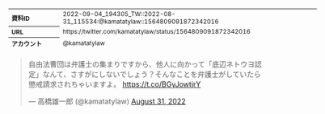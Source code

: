 <table style="font-size: 9pt; width: 610px; margin-bottom: 20px; height: 80px;">
<tbody>
    <tr>
        <th align=left>資料ID</th>
        <td align=left>2022-09-04_194305_TW::2022-08-31_115534:@kamatatylaw::1564809091872342016</td>
    </tr>
    <tr>
        <th align=left>URL</th>
        <td align=left>https://twitter.com/kamatatylaw/status/1564809091872342016</td>
    </tr>
    <tr>
        <th align=left>アカウント</th>
        <td align=left>@kamatatylaw</td>
    </tr>
    <tr>
        <th align=left>ユーザ名</th>
        <td align=left>高橋雄一郎</td>
    </tr>
    <tr>
        <th align=left>ツイートの記録日時</th>
        <td align=left>2022-09-04_194305_</td>
    </tr>
</tbody>
</table>
<blockquote class="twitter-tweet" data-width="450"  data-lang="ja"><p lang="ja" dir="ltr">自由法曹団は弁護士の集まりですから、他人に向かって「底辺ネトウヨ認定」なんて、さすがにしないでしょう？そんなことを弁護士がしていたら懲戒請求されちゃいますよ。 <a href="https://t.co/BGyJowtjrY">https://t.co/BGyJowtjrY</a></p>&mdash; 高橋雄一郎 (@kamatatylaw) <a href="https://twitter.com/kamatatylaw/status/1564809091872342016?ref_src=twsrc%5Etfw">August 31, 2022</a></blockquote>
<script async src="https://platform.twitter.com/widgets.js" charset="utf-8"></script>


